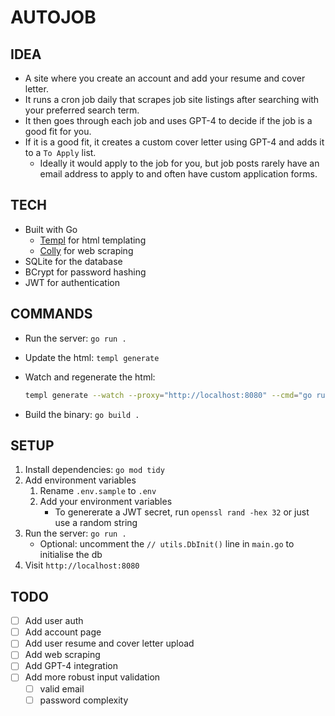 # AUTOJOB

## IDEA

- A site where you create an account and add your resume and cover letter.
- It runs a cron job daily that scrapes job site listings after searching with your preferred search term.
- It then goes through each job and uses GPT-4 to decide if the job is a good fit for you.
- If it is a good fit, it creates a custom cover letter using GPT-4 and adds it to a `To Apply` list.
  - Ideally it would apply to the job for you, but job posts rarely have an email address to apply to and often have custom application forms.

## TECH

- Built with Go
  - [Templ](https://templ.guide/) for html templating
  - [Colly](https://go-colly.org/) for web scraping
- SQLite for the database
- BCrypt for password hashing
- JWT for authentication

## COMMANDS

- Run the server: `go run .`
- Update the html: `templ generate`
- Watch and regenerate the html:

  ```sh
  templ generate --watch --proxy="http://localhost:8080" --cmd="go run ."
  ```

- Build the binary: `go build .`

## SETUP

1. Install dependencies: `go mod tidy`
1. Add environment variables
    1. Rename `.env.sample` to `.env`
    1. Add your environment variables
        - To genererate a JWT secret, run `openssl rand -hex 32` or just use a random string
1. Run the server: `go run .`
    - Optional: uncomment the `// utils.DbInit()` line in `main.go` to initialise the db
1. Visit `http://localhost:8080`

## TODO

- [ ] Add user auth
- [ ] Add account page
- [ ] Add user resume and cover letter upload
- [ ] Add web scraping
- [ ] Add GPT-4 integration
- [ ] Add more robust input validation
  - [ ] valid email
  - [ ] password complexity
